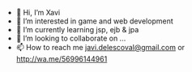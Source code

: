 - 👋 Hi, I’m Xavi
- 👀 I’m interested in game and web development
- 🌱 I’m currently learning jsp, ejb & jpa
- 💞️ I’m looking to collaborate on ...
- 📫 How to reach me javi.delescoval@gmail.com or http://wa.me/56996144961

<!---
javi-del-escoval/javi-del-escoval is a ✨ special ✨ repository because its `README.md` (this file) appears on your GitHub profile.
You can click the Preview link to take a look at your changes.
--->
